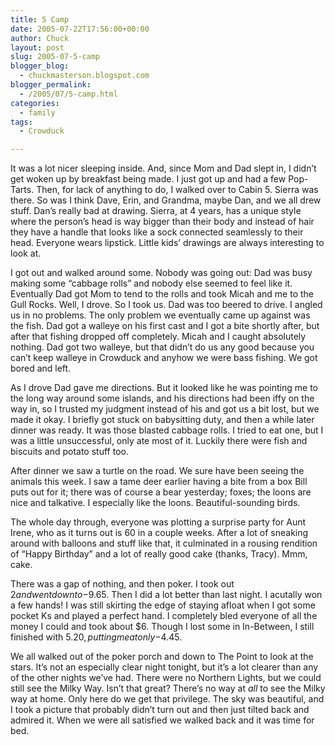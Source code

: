 ```yaml
---
title: 5 Camp
date: 2005-07-22T17:56:00+00:00
author: Chuck
layout: post
slug: 2005-07-5-camp
blogger_blog:
  - chuckmasterson.blogspot.com
blogger_permalink:
  - /2005/07/5-camp.html
categories:
  - family
tags:
  - Crowduck

---
```

It was a lot nicer sleeping inside. And, since Mom and Dad slept in, I didn’t
get woken up by breakfast being made. I just got up and had a few Pop-Tarts.
Then, for lack of anything to do, I walked over to Cabin 5. Sierra was there.
So was I think Dave, Erin, and Grandma, maybe Dan, and we all drew stuff. Dan’s
really bad at drawing. Sierra, at 4 years, has a unique style where the
person’s head is way bigger than their body and instead of hair they have a
handle that looks like a sock connected seamlessly to their head. Everyone
wears lipstick. Little kids’ drawings are always interesting to look at. 

I got out and walked around some. Nobody was going out: Dad was busy making
some “cabbage rolls” and nobody else seemed to feel like it. Eventually Dad got
Mom to tend to the rolls and took Micah and me to the Gull Rocks. Well, I
drove. So I took us. Dad was too beered to drive. I angled us in no problems.
The only problem we eventually came up against was the fish. Dad got a walleye
on his first cast and I got a bite shortly after, but after that fishing
dropped off completely. Micah and I caught absolutely nothing. Dad got two
walleye, but that didn’t do us any good because you can’t keep walleye in
Crowduck and anyhow we were bass fishing. We got bored and left. 

As I drove Dad gave me directions. But it looked like he was pointing me to the
long way around some islands, and his directions had been iffy on the way in,
so I trusted my judgment instead of his and got us a bit lost, but we made it
okay. I briefly got stuck on babysitting duty, and then a while later dinner
was ready. It was those blasted cabbage rolls. I tried to eat one, but I was a
little unsuccessful, only ate most of it. Luckily there were fish and biscuits
and potato stuff too. 

After dinner we saw a turtle on the road. We sure have been seeing the animals
this week. I saw a tame deer earlier having a bite from a box Bill puts out for
it; there was of course a bear yesterday; foxes; the loons are nice and
talkative. I especially like the loons. Beautiful-sounding birds. 

The whole day through, everyone was plotting a surprise party for Aunt Irene,
who as it turns out is 60 in a couple weeks. After a lot of sneaking around
with balloons and stuff like that, it culminated in a rousing rendition of
“Happy Birthday” and a lot of really good cake (thanks, Tracy). Mmm, cake.

There was a gap of nothing, and then poker. I took out $2 and went down to
-$9.65. Then I did a lot better than last night. I acutally won a few hands! I
was still skirting the edge of staying afloat when I got some pocket Ks and
played a perfect hand. I completely bled everyone of all the money I could and
took about $6. Though I lost some in In-Between, I still finished with $5.20,
putting me at only -$4.45.

We all walked out of the poker porch and down to The Point to look at the
stars. It’s not an especially clear night tonight, but it’s a lot clearer than
any of the other nights we’ve had. There were no Northern Lights, but we could
still see the Milky Way. Isn’t that great? There’s no way at _all_ to see the
Milky way at home. Only here do we get that privilege. The sky was beautiful,
and I took a picture that probably didn’t turn out and then just tilted back
and admired it. When we were all satisfied we walked back and it was time for
bed.
